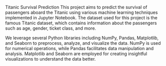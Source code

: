Titanic Survival Prediction
This project aims to predict the survival of passengers aboard the Titanic using various machine learning techniques implemented in Jupyter Notebook. The dataset used for this project is the famous Titanic dataset, which contains information about the passengers such as age, gender, ticket class, and more.

We leverage several Python libraries including NumPy, Pandas, Matplotlib, and Seaborn to preprocess, analyze, and visualize the data. NumPy is used for numerical operations, while Pandas facilitates data manipulation and analysis. Matplotlib and Seaborn are employed for creating insightful visualizations to understand the data better.
